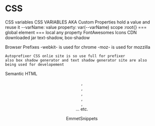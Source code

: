 # CSS
CSS variables
    CSS VARIABLES AKA Custom Properties
    hold a value and reuse it
    --varName: value
    property: var(--varName)
    scope
    :root{} === global
    element === local
    any property
FontAwesomes Icons
    CDN
    downloaded jar
text-shadow, box-shadow

Browser Prefixes
    -webkit-  is used for chrome
    -moz-     is used for mozzilla

    Autoprefixer CSS onlie site is so use full for prefixer
    also box shadow generator and text shadow generator site are also being used for developement

Semantic HTML
    <header>, <nav>, <section>, <article>, <aside>, <footer> ... etc.

EmmetSnippets